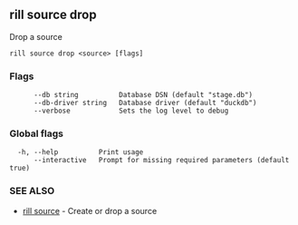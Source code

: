 ## rill source drop

Drop a source

```
rill source drop <source> [flags]
```

### Flags

```
      --db string          Database DSN (default "stage.db")
      --db-driver string   Database driver (default "duckdb")
      --verbose            Sets the log level to debug
```

### Global flags

```
  -h, --help          Print usage
      --interactive   Prompt for missing required parameters (default true)
```

### SEE ALSO

* [rill source](source.md)	 - Create or drop a source

